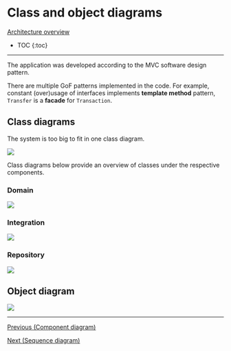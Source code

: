 # Class and object diagrams

[Architecture overview](index.html)

* TOC
{:toc}

---

The application was developed according to the MVC software design pattern.

There are multiple GoF patterns implemented in the code. For example, constant (over)usage of interfaces implements **template method** pattern, `Transfer` is a **facade** for `Transaction`.

## Class diagrams

The system is too big to fit in one class diagram.

![](images/class.svg)

Class diagrams below provide an overview of classes under the respective components.

### Domain

![](images/class_domain.svg)

### Integration

![](images/class_integration.svg)

### Repository

![](images/class_repository.svg)

## Object diagram

![](images/object.svg)

---

[Previous (Component diagram)](component.html)

[Next (Sequence diagram)](sequence.html)
